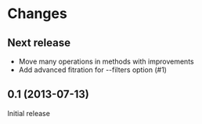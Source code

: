 Changes
=======

Next release
------------

* Move many operations in methods with improvements
* Add advanced fitration for --filters option (#1)

0.1 (2013-07-13)
----------------

Initial release
